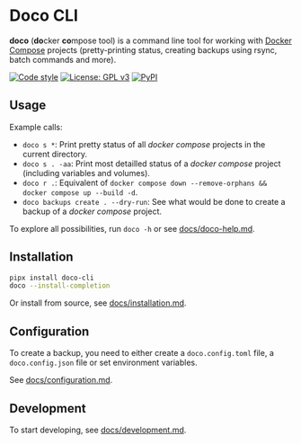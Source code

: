 # Doco CLI

**doco** (**do**cker **co**mpose tool) is a command line tool
for working with [Docker Compose](https://docs.docker.com/compose/compose-file/) projects
(pretty-printing status, creating backups using rsync, batch commands and more).

[![Code style](https://github.com/bibermann/doco-cli/actions/workflows/pre-commit.yml/badge.svg)](https://github.com/bibermann/doco-cli/actions/workflows/pre-commit.yml)
[![License: GPL v3](https://img.shields.io/badge/License-GPLv3-blue.svg)](https://www.gnu.org/licenses/gpl-3.0)
[![PyPI](https://img.shields.io/pypi/v/doco-cli)](https://pypi.org/project/doco-cli)

## Usage

Example calls:

- `doco s *`: Print pretty status of all _docker compose_ projects in the current directory.
- `doco s . -aa`: Print most detailled status of a _docker compose_ project (including variables and volumes).
- `doco r .`: Equivalent of `docker compose down --remove-orphans && docker compose up --build -d`.
- `doco backups create . --dry-run`: See what would be done to create a backup of a _docker compose_ project.

To explore all possibilities, run `doco -h` or see  [docs/doco-help.md](docs/doco-help.md).

## Installation

```bash
pipx install doco-cli
doco --install-completion
```

Or install from source, see [docs/installation.md](docs/installation.md).

## Configuration

To create a backup, you need to either create a `doco.config.toml` file,
a `doco.config.json` file
or set environment variables.

See [docs/configuration.md](docs/configuration.md).

## Development

To start developing, see [docs/development.md](docs/development.md).
